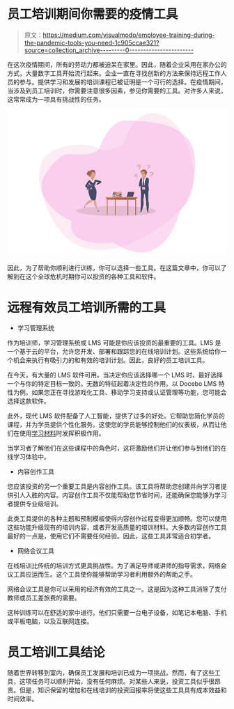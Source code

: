 # 员工培训期间你需要的疫情工具

> 原文：<https://medium.com/visualmodo/employee-training-during-the-pandemic-tools-you-need-1c905ccae321?source=collection_archive---------0----------------------->

在这次疫情期间，所有的劳动力都被迫呆在家里。因此，随着企业采用在家办公的方式，大量数字工具开始流行起来。企业一直在寻找创新的方法来保持远程工作人员的参与。提供学习和发展的培训课程已被证明是一个可行的选择。在疫情期间，当涉及到员工培训时，你需要注意很多因素，参见你需要的工具。对许多人来说，这常常成为一项具有挑战性的任务。

![](img/0fde9a642fd9af99f83a54fc693f55e7.png)

因此，为了帮助你顺利进行训练，你可以选择一些工具。在这篇文章中，你可以了解到在这个全球危机时期你可以投资的各种工具和软件。

# 远程有效员工培训所需的工具

*   学习管理系统

作为培训师，学习管理系统或 LMS 可能是你应该投资的最重要的工具。LMS 是一个基于云的平台，允许您开发、部署和跟踪您的在线培训计划。这些系统给你一个机会来执行有吸引力的和有效的培训计划。因此，良好的员工培训工具。

在今天，有大量的 LMS 软件可用。当决定你应该选择哪一个 LMS 时，最好选择一个与你的特定目标一致的。无数的特征起着决定性的作用。以 Docebo LMS 特性为例。如果您正在寻找游戏化工具、移动学习支持或认证管理等功能，您可能会选择这款软件。

此外，现代 LMS 软件配备了人工智能，提供了过多的好处。它帮助您简化学员的课程，并为学员提供个性化服务。这使您的学员能够控制他们的仪表板，从而让他们在使用[学习材料](https://visualmodo.com/learning-management-system-best-lms-free-wordpress-plugins/)时发挥积极作用。

当学习者了解他们在这些课程中的角色时，这将激励他们并让他们参与到他们的在线学习体验中。

*   内容创作工具

您应该投资的另一个重要工具是内容创作工具。该工具将帮助您创建并向学习者提供引人入胜的内容。内容创作工具不仅能帮助您节省时间，还能确保您能够为学习者提供专业级培训。

此类工具提供的各种主题和预制模板使得内容创作过程变得更加顺畅。您可以使用这些功能升级现有的培训内容，或者开发高质量的培训材料。大多数内容创作工具最好的一点是，使用它们不需要任何经验。因此，这些工具非常适合初学者。

*   网络会议工具

在线培训比传统的培训方式更具挑战性。为了满足导师或讲师的指导需求，网络会议工具应运而生。这个工具使你能够帮助学习者利用额外的帮助之手。

网络会议工具是你可以采用的经济有效的工具之一。这是因为这种工具消除了支付教师或员工差旅费的需要。

这种训练可以在舒适的家中进行。他们只需要一台电子设备，如笔记本电脑、手机或平板电脑，以及互联网连接。

# 员工培训工具结论

随着世界转移到室内，确保员工发展和培训已成为一项挑战。然而，有了这些工具，这项任务可以顺利开始，没有任何麻烦。对某些人来说，投资工具似乎很昂贵。但是，知识保留的增加和在线培训的投资回报率将使这些工具具有成本效益和时间效率。